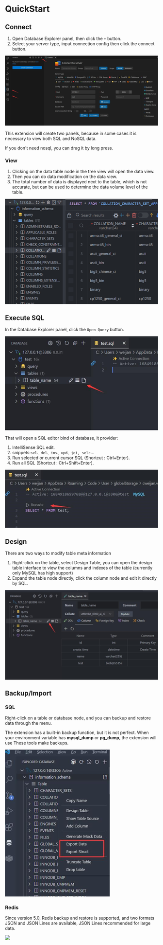 # QuickStart

## Connect

1. Open Database Explorer panel, then click the `+` button.
2. Select your server type, input connection config then click the connect button.

![connection](images/connection.jpg)

This extension will create two panels, because in some cases it is necessary to view both SQL and NoSQL data.

If you don't need nosql, you can drag it by long press.

### View

1. Clicking on the data table node in the tree view will open the data view.
2. Then you can do data modification on the data view.
3. The total number of data is displayed next to the table, which is not accurate, but can be used to determine the data volume level of the table.

![](images/view.png)

## Execute SQL

In the Database Explorer panel, click the `Open Query` button.

![newquery](images/newquery.jpg)

That will open a SQL editor bind of database, it provider:

1. IntelliSense SQL edit.
2. snippets:`sel、del、ins、upd、joi, selc`...
3. Run selected or current cursor SQL (Shortcut : Ctrl+Enter).
4. Run all SQL (Shortcut : Ctrl+Shift+Enter).

![run](images/run.jpg)

## Design

There are two ways to modify table meta information

1. Right-click on the table, select Design Table, you can open the design table interface to view the columns and indexes of the table (currently only MySQL has high support)
2. Expand the table node directly, click the column node and edit it directly by SQL.

![](images/design.jpg)

## Backup/Import

### SQL

Right-click on a table or database node, and you can backup and restore data through the menu.

The extension has a built-in backup function, but it is not perfect. When your environment variable has **mysql_dump** or **pg_dump**, the extension will use These tools make backups.

![bakcup](images/Backup.jpg)

### Redis

Since version 5.0, Redis backup and restore is supported, and two formats JSON and JSON Lines are available, JSON Lines recommended for large data.

![](https://doc.database-client.com/image/database/redis-backup.png)
